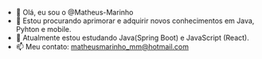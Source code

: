 - 👋 Olá, eu sou o @Matheus-Marinho
- 👀 Estou procurando aprimorar e adquirir novos conhecimentos em Java, Pyhton e mobile. 
- 🌱 Atualmente estou estudando Java(Spring Boot) e JavaScript (React).
- 📫 Meu contato: matheusmarinho_mm@hotmail.com

<!---
Matheus-Marinho/Matheus-Marinho is a ✨ special ✨ repository because its `README.md` (this file) appears on your GitHub profile.
You can click the Preview link to take a look at your changes.
--->

